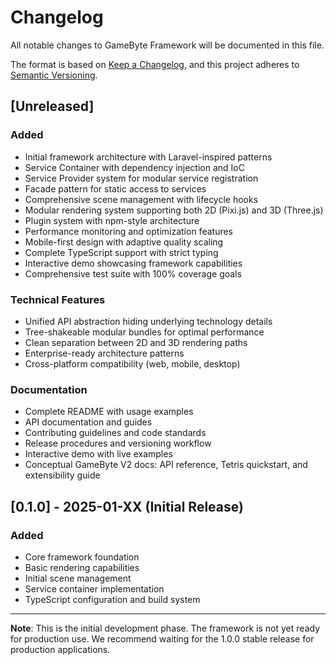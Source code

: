 # Changelog

All notable changes to GameByte Framework will be documented in this file.

The format is based on [Keep a Changelog](https://keepachangelog.com/en/1.0.0/),
and this project adheres to [Semantic Versioning](https://semver.org/spec/v2.0.0.html).

## [Unreleased]

### Added
- Initial framework architecture with Laravel-inspired patterns
- Service Container with dependency injection and IoC
- Service Provider system for modular service registration
- Facade pattern for static access to services
- Comprehensive scene management with lifecycle hooks
- Modular rendering system supporting both 2D (Pixi.js) and 3D (Three.js)
- Plugin system with npm-style architecture
- Performance monitoring and optimization features
- Mobile-first design with adaptive quality scaling
- Complete TypeScript support with strict typing
- Interactive demo showcasing framework capabilities
- Comprehensive test suite with 100% coverage goals

### Technical Features
- Unified API abstraction hiding underlying technology details
- Tree-shakeable modular bundles for optimal performance
- Clean separation between 2D and 3D rendering paths
- Enterprise-ready architecture patterns
- Cross-platform compatibility (web, mobile, desktop)

### Documentation
- Complete README with usage examples
- API documentation and guides
- Contributing guidelines and code standards
- Release procedures and versioning workflow
- Interactive demo with live examples
- Conceptual GameByte V2 docs: API reference, Tetris quickstart, and extensibility guide

## [0.1.0] - 2025-01-XX (Initial Release)

### Added
- Core framework foundation
- Basic rendering capabilities
- Initial scene management
- Service container implementation
- TypeScript configuration and build system

---

**Note**: This is the initial development phase. The framework is not yet ready for production use. We recommend waiting for the 1.0.0 stable release for production applications.